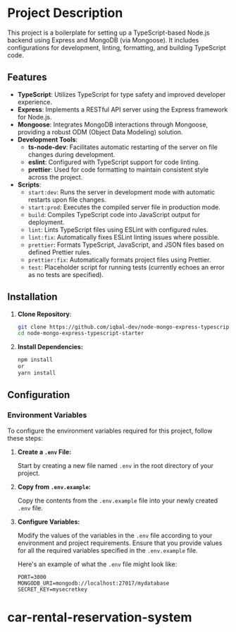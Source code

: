 # Project Description

This project is a boilerplate for setting up a TypeScript-based Node.js backend using Express and MongoDB (via Mongoose). It includes configurations for development, linting, formatting, and building TypeScript code.

## Features

- **TypeScript**: Utilizes TypeScript for type safety and improved developer experience.
- **Express**: Implements a RESTful API server using the Express framework for Node.js.
- **Mongoose**: Integrates MongoDB interactions through Mongoose, providing a robust ODM (Object Data Modeling) solution.
- **Development Tools**:
  - **ts-node-dev**: Facilitates automatic restarting of the server on file changes during development.
  - **eslint**: Configured with TypeScript support for code linting.
  - **prettier**: Used for code formatting to maintain consistent style across the project.
- **Scripts**:
  - `start:dev`: Runs the server in development mode with automatic restarts upon file changes.
  - `start:prod`: Executes the compiled server file in production mode.
  - `build`: Compiles TypeScript code into JavaScript output for deployment.
  - `lint`: Lints TypeScript files using ESLint with configured rules.
  - `lint:fix`: Automatically fixes ESLint linting issues where possible.
  - `prettier`: Formats TypeScript, JavaScript, and JSON files based on defined Prettier rules.
  - `prettier:fix`: Automatically formats project files using Prettier.
  - `test`: Placeholder script for running tests (currently echoes an error as no tests are specified).

## Installation

1. **Clone Repository**:

   ```bash
   git clone https://github.com/iqbal-dev/node-mongo-express-typescript-starter.git
   cd node-mongo-express-typescript-starter

   ```

1. **Install Dependencies:**
   ```bash
   npm install
   or
   yarn install
   ```

## Configuration

### Environment Variables

To configure the environment variables required for this project, follow these steps:

1. **Create a `.env` File:**

   Start by creating a new file named `.env` in the root directory of your project.

2. **Copy from `.env.example`:**

   Copy the contents from the `.env.example` file into your newly created `.env` file.

3. **Configure Variables:**

   Modify the values of the variables in the `.env` file according to your environment and project requirements. Ensure that you provide values for all the required variables specified in the `.env.example` file.

   Here's an example of what the `.env` file might look like:

   ```plaintext
   PORT=3000
   MONGODB_URI=mongodb://localhost:27017/mydatabase
   SECRET_KEY=mysecretkey
   ```
# car-rental-reservation-system
